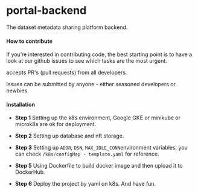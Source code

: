# portal-backend
The dataset metadata sharing platform backend.

#### How to contribute
If you’re interested in contributing code, the best starting point is to have a look at our github issues to see which tasks are the most urgent. 

 accepts PR's (pull requests) from all developers.

Issues can be submitted by anyone - either seasoned developers or newbies.

#### Installation

- **Step 1** Setting up the k8s environment, Google GKE or minikube or microk8s are ok for deployment.

- **Step 2** Setting up database and nft storage.

- **Step 3** Setting up `ADDR`, `DSN`, `MAX_IDLE_CONN`environment variables, you can check `/k8s/configMap - template.yaml` for reference.

- **Step 5** Using Dockerfile to build docker image and then upload it to DockerHub.

- **Step 6** Deploy the project by yaml on k8s. And have fun.
